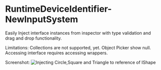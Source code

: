 # RuntimeDeviceIdentifier-NewInputSystem
Easily Inject interface instances from inspector with type validation and drag and drop functionality.

Limitations:
Collections are not supported, yet.
Object Picker show null.
Accessing interface requires accessing wrappers.

Screenshot:
![Injecting Circle,Square and Triangle to reference of IShape](https://i.ibb.co/5K3HCCc/SS.png)
